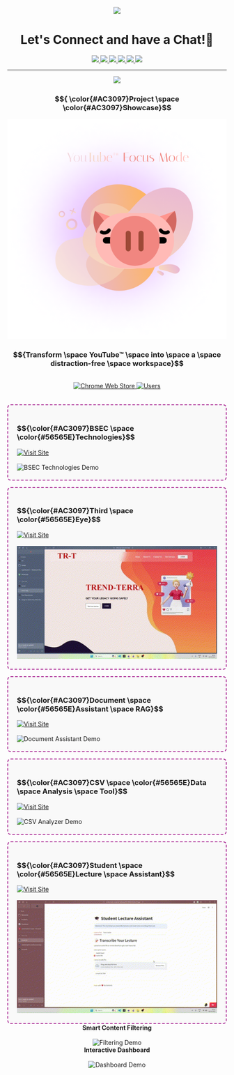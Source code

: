 
<!-- <div align="center">

![profile-banner](https://raw.githubusercontent.com/aarushsaboo/aarushsaboo/main/assets/marquee.png)

<h2>Join me on the way to somewhere interesting! Let's build cool stuff together</h2>

[![LinkedIn](https://img.shields.io/badge/LinkedIn-0077B5?style=for-the-badge&logo=linkedin&logoColor=white)](https://www.linkedin.com/in/aarush-saboo-110190253/)
[![GitHub](https://img.shields.io/badge/GitHub-100000?style=for-the-badge&logo=github&logoColor=white)](https://github.com/aarushsaboo)
[![Instagram](https://img.shields.io/badge/Instagram-E4405F?style=for-the-badge&logo=instagram&logoColor=white)](https://www.instagram.com/aarushizbored/)
[![Email](https://img.shields.io/badge/Gmail-D14836?style=for-the-badge&logo=gmail&logoColor=white)](mailto:aarush.saboo@gmail.com)

**Frontend & Backend Developer**

<img src="https://raw.githubusercontent.com/aarushsaboo/aarushsaboo/main/assets/coding-gif.gif" alt="coding" style="width: 500px;">
</div> -->

<p align="center">
  <img src="https://capsule-render.vercel.app/api?type=waving&color=gradient&text=Hello!&height=100&section=header"/>
</p>

<h1 align="center">
  Let's Connect and have a Chat!💬
</h1>

<p align="center">
<a href="https://piyushmalhotra.netlify.app/">
  <img height="50" src="https://user-images.githubusercontent.com/46517096/166972883-f5f1d88c-0246-4374-88ac-ded0f2cf0699.png"/>
</a>
<a href="https://www.linkedin.com/in/thepiyushmalhotra/">
  <img height="50" src="https://user-images.githubusercontent.com/46517096/166973395-19676cd8-f8ec-4abf-83ff-da8243505b82.png"/>
</a>
<a href="https://thepiyushmalhotra.medium.com/">
  <img height="50" src="https://user-images.githubusercontent.com/46517096/166973962-d05d145a-b6a0-4643-bd3d-5ac845679367.png"/>
</a>
<a href="https://dev.to/thepiyushmalhotra">
  <img height="50" src="https://user-images.githubusercontent.com/46517096/166974096-7aeecad4-483e-4c85-983f-f4b37b3f794e.png"/>
</a>
<a href="https://twitter.com/Ipiyushmalhotra">
  <img height="50" src="https://user-images.githubusercontent.com/46517096/166974271-91dfa250-d70b-4cb9-8707-f1bda1b708c3.png"/>
</a>
<a href="https://www.instagram.com/thepiyushmalhotra/">
  <img height="50" src="https://user-images.githubusercontent.com/46517096/166974368-9798f39f-1f46-499c-b14e-81f0a3f83a06.png"/>
</a>
</p>

---


<p align="center">
  <img src="https://capsule-render.vercel.app/api?type=waving&color=gradient&height=100&section=footer"/>
</p>

### $${ \color{#AC3097}Project \space \color{#AC3097}Showcase}$$


<div align="center">
  <a href="https://chromewebstore.google.com/detail/fgdbgpogmjcfhbifhhongdeidnnmnadb?utm_source=item-share-cb">
    <img src="https://raw.githubusercontent.com/aarushsaboo/aarushsaboo/main/assets/promo.png" alt="YouTube Focus Mode Chrome Extension">
  </a>
</div>

<div align="center">

### $${Transform \space YouTube™ \space into \space a \space distraction-free \space workspace}$$

</div>

<br>

<div align="center">
  <a href="https://chromewebstore.google.com/detail/fgdbgpogmjcfhbifhhongdeidnnmnadb?utm_source=item-share-cb">
    <img src="https://img.shields.io/badge/Chrome_Web_Store-Available-4285F4?style=for-the-badge&logo=googlechrome&logoColor=white" alt="Chrome Web Store">
  </a>
  <a href="https://chromewebstore.google.com/detail/fgdbgpogmjcfhbifhhongdeidnnmnadb">
    <img src="https://img.shields.io/badge/Users-40+-4285F4?style=for-the-badge" alt="Users">
  </a>
</div>

<br>
<br>
<div style="display: flex; flex-wrap: wrap; gap: 15px; width: 100%;">
  <!-- BSEC Technologies -->
  <div style="flex: 1 1 45%; min-width: 300px; border: 2px dashed #AC3097; border-radius: 8px; padding: 20px; background-color: #f9f9f9;">
    <h3>$${\color{#AC3097}BSEC \space \color{#56565E}Technologies}$$</h3>
    <a href="https://bsec-technologies.vercel.app/platforms">
      <img src="https://img.shields.io/badge/Visit_Site-BSEC_Technologies-blue?style=for-the-badge" alt="Visit Site">
    </a>
    <br><br>
    <img src="https://raw.githubusercontent.com/aarushsaboo/aarushsaboo/main/assets/GIFBSEC.gif" alt="BSEC Technologies Demo" width="100%">
  </div>
  
  <!-- Third Eye -->
  <div style="flex: 1 1 45%; min-width: 300px; border: 2px dashed #AC3097; border-radius: 8px; padding: 20px; background-color: #f9f9f9;">
    <h3>$${\color{#AC3097}Third \space \color{#56565E}Eye}$$</h3>
    <a href="https://third-eye-dun.vercel.app/">
      <img src="https://img.shields.io/badge/Visit_Site-Third_Eye-purple?style=for-the-badge" alt="Visit Site">
    </a>
    <br><br>
    <img src="https://raw.githubusercontent.com/aarushsaboo/aarushsaboo/main/assets/GIFTHIRDEYE.gif" alt="Third Eye Demo" width="100%">
  </div>
  
  <!-- Document Assistant RAG -->
  <div style="flex: 1 1 45%; min-width: 300px; border: 2px dashed #AC3097; border-radius: 8px; padding: 20px; background-color: #f9f9f9;">
    <h3>$${\color{#AC3097}Document \space \color{#56565E}Assistant \space RAG}$$</h3>
    <a href="https://aarushsaboo-document-assistant-rag-srcmain-3bgukd.streamlit.app/">
      <img src="https://img.shields.io/badge/Visit_Site-Document_Assistant-green?style=for-the-badge" alt="Visit Site">
    </a>
    <br><br>
    <img src="https://raw.githubusercontent.com/aarushsaboo/aarushsaboo/main/assets/GIFRAG.gif" alt="Document Assistant Demo" width="100%">
  </div>
  
  <!-- CSV Data Analysis Tool -->
  <div style="flex: 1 1 45%; min-width: 300px; border: 2px dashed #AC3097; border-radius: 8px; padding: 20px; background-color: #f9f9f9;">
    <h3>$${\color{#AC3097}CSV \space \color{#56565E}Data \space Analysis \space Tool}$$</h3>
    <a href="https://aarush-csv-data-analysis.streamlit.app/">
      <img src="https://img.shields.io/badge/Visit_Site-CSV_Analyzer-orange?style=for-the-badge" alt="Visit Site">
    </a>
    <br><br>
    <img src="https://raw.githubusercontent.com/aarushsaboo/aarushsaboo/main/assets/GIFCSVDATANALYSIS.gif" alt="CSV Analyzer Demo" width="100%">
  </div>
  
  <!-- Student Lecture Assistant -->
  <div style="flex: 1 1 45%; min-width: 300px; border: 2px dashed #AC3097; border-radius: 8px; padding: 20px; background-color: #f9f9f9;">
    <h3>$${\color{#AC3097}Student \space \color{#56565E}Lecture \space Assistant}$$</h3>
    <a href="https://st-text-audio-converter-fbj2ievpxwf6cr968dahbf.streamlit.app/">
      <img src="https://img.shields.io/badge/Visit_Site-Lecture_Assistant-red?style=for-the-badge" alt="Visit Site">
    </a>
    <br><br>
    <img src="https://raw.githubusercontent.com/aarushsaboo/aarushsaboo/main/assets/GIFSTUDENTLECTUREASST.gif" alt="Student Lecture Assistant" width="100%">
  </div>
</div>

<!-- Stats & Activity Section -->
<!-- <h2>
  <span style="color:#AC3097;">📊</span>
  <span style="color:#56565E;">Stats & Activity</span>
</h2>

<div align="center">

[![Profile Views](https://komarev.com/ghpvc/?username=aarushsaboo&color=brightgreen&style=for-the-badge)](https://github.com/aarushsaboo)

[![Extension Users](https://img.shields.io/badge/Extension_Users-40+-4285F4?style=for-the-badge&logo=googlechrome&logoColor=white)](https://chromewebstore.google.com/detail/fgdbgpogmjcfhbifhhongdeidnnmnadb)

</div> -->
<!-- <h2>
  <span style="color:#AC3097;">📫 Connect & Contact</span>
</h2>

$${\color{#AC3097}This \space profile \space is \space made \space by \space \color{#FF99EE}Aarush \space Saboo \color{#56565E} \space with \space \color{red}❤️}$$ -->


<div align="center">
  <div style="display: inline-block; width: 400px; vertical-align: top; margin: 0 10px;">
    <strong>Smart Content Filtering</strong>
    <br><br>
    <img src="https://media.giphy.com/media/v1.Y2lkPTc5MGI3NjExcDd6bWI3Mng2aXVtNnB6NXV4cjl1enlhdHV0NHg3aG50YTNkcWV1eSZlcD12MV9pbnRlcm5hbF9naWZfYnlfaWQmY3Q9Zw/3o7bu3XilJ5BOiSGic/giphy.gif" width="380px" alt="Filtering Demo">
  </div>
  <div style="display: inline-block; width: 400px; vertical-align: top; margin: 0 10px;">
    <strong>Interactive Dashboard</strong>
    <br><br>
    <img src="https://media.giphy.com/media/v1.Y2lkPTc5MGI3NjExYWpkN2I3bmxwbHN3bmZlYnRnZXBmaDNzdm8yN2l5aTZwYjZhZnU2aiZlcD12MV9pbnRlcm5hbF9naWZfYnlfaWQmY3Q9Zw/l46Cy1rHbQ92uuLXa/giphy.gif" width="380px" alt="Dashboard Demo">
  </div>
</div>
